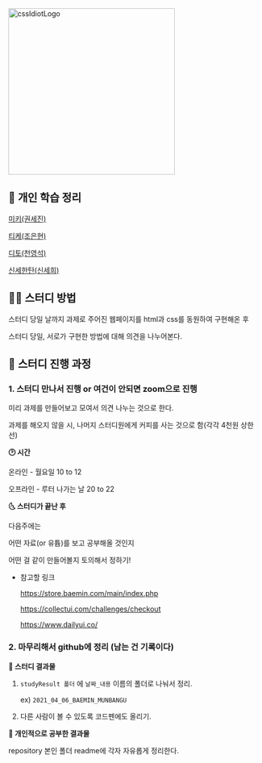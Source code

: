 <img width="330" alt="cssIdiotLogo" src="https://user-images.githubusercontent.com/48755175/113688906-b4910b80-9704-11eb-81cc-dcd042a17050.png">


## 👏 개인 학습 정리

[미키(권세진)](./0307kwon/readme.md)

[티케(조은현)](./devhyun637/readme.md)

[디토(천영석)](./dudtjr913/readme.md)

[신세한탄(신세희)](./shinsehantan/readme.md)

## 🙋‍♂️ 스터디 방법

스터디 당일 날까지 과제로 주어진 웹페이지를 html과 css를 동원하여 구현해온 후

스터디 당일, 서로가 구현한 방법에 대해 의견을 나누어본다.

## 🚀 스터디 진행 과정

### 1. 스터디 만나서 진행 or 여건이 안되면 zoom으로 진행

미리 과제를 만들어보고 모여서 의견 나누는 것으로 한다.

과제를 해오지 않을 시, 나머지 스터디원에게 커피를 사는 것으로 함(각각 4천원 상한선)

**🕑 시간**

온라인 - 월요일 10 to 12

오프라인 - 루터 나가는 날 20 to 22

**🌜 스터디가 끝난 후**

다음주에는

어떤 자료(or 유튭)를 보고 공부해올 것인지

어떤 걸 같이 만들어볼지 토의해서 정하기!

- 참고할 링크

  https://store.baemin.com/main/index.php

  https://collectui.com/challenges/checkout

  https://www.dailyui.co/

### 2. 마무리해서 github에 정리 (남는 건 기록이다)

**🗼 스터디 결과물**

1. `studyResult 폴더` 에 `날짜_내용` 이름의 폴더로 나눠서 정리.

   ex) `2021_04_06_BAEMIN_MUNBANGU`

2. 다른 사람이 볼 수 있도록 코드펜에도 올리기.

**📝 개인적으로 공부한 결과물**

repository 본인 폴더 readme에 각자 자유롭게 정리한다.
